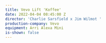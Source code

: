 ```yaml
---
title: Vevo Lift 'Koffee'
date: 2022-04-04 08:45:00 Z
director: 'Charlie Sarsfield x Jim Wilmot '
production-company: Vevo
equipment: Arri Alexa Mini
is-shown: false
---
```


